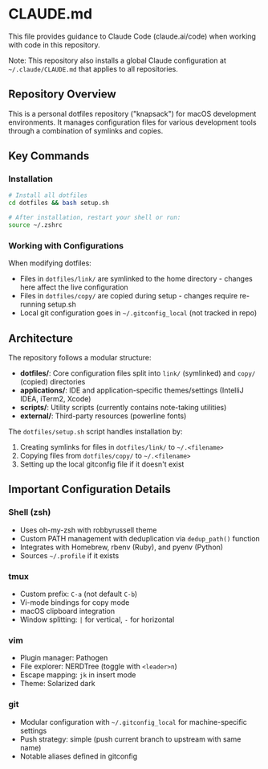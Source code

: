 # CLAUDE.md

This file provides guidance to Claude Code (claude.ai/code) when working with code in this repository.

Note: This repository also installs a global Claude configuration at `~/.claude/CLAUDE.md` that applies to all repositories.

## Repository Overview

This is a personal dotfiles repository ("knapsack") for macOS development environments. It manages configuration files for various development tools through a combination of symlinks and copies.

## Key Commands

### Installation
```bash
# Install all dotfiles
cd dotfiles && bash setup.sh

# After installation, restart your shell or run:
source ~/.zshrc
```

### Working with Configurations

When modifying dotfiles:
- Files in `dotfiles/link/` are symlinked to the home directory - changes here affect the live configuration
- Files in `dotfiles/copy/` are copied during setup - changes require re-running setup.sh
- Local git configuration goes in `~/.gitconfig_local` (not tracked in repo)

## Architecture

The repository follows a modular structure:

- **dotfiles/**: Core configuration files split into `link/` (symlinked) and `copy/` (copied) directories
- **applications/**: IDE and application-specific themes/settings (IntelliJ IDEA, iTerm2, Xcode)
- **scripts/**: Utility scripts (currently contains note-taking utilities)
- **external/**: Third-party resources (powerline fonts)

The `dotfiles/setup.sh` script handles installation by:
1. Creating symlinks for files in `dotfiles/link/` to `~/.<filename>`
2. Copying files from `dotfiles/copy/` to `~/.<filename>`
3. Setting up the local gitconfig file if it doesn't exist

## Important Configuration Details

### Shell (zsh)
- Uses oh-my-zsh with robbyrussell theme
- Custom PATH management with deduplication via `dedup_path()` function
- Integrates with Homebrew, rbenv (Ruby), and pyenv (Python)
- Sources `~/.profile` if it exists

### tmux
- Custom prefix: `C-a` (not default `C-b`)
- Vi-mode bindings for copy mode
- macOS clipboard integration
- Window splitting: `|` for vertical, `-` for horizontal

### vim
- Plugin manager: Pathogen
- File explorer: NERDTree (toggle with `<leader>n`)
- Escape mapping: `jk` in insert mode
- Theme: Solarized dark

### git
- Modular configuration with `~/.gitconfig_local` for machine-specific settings
- Push strategy: simple (push current branch to upstream with same name)
- Notable aliases defined in gitconfig